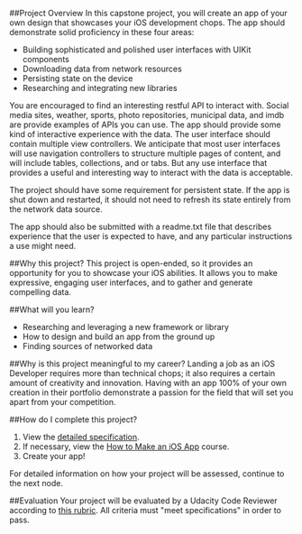 ##Project Overview
In this capstone project, you will create an app of your own design that showcases your iOS development chops. The app should demonstrate solid proficiency in these four areas:

* Building sophisticated and polished user interfaces with UIKit components
* Downloading data from network resources
* Persisting state on the device
* Researching and integrating new libraries 

You are encouraged to find an interesting restful API to interact with. Social media sites, weather, sports, photo repositories, municipal data, and imdb are provide examples of APIs you can use.  The app should provide some kind of interactive experience with the data. The user interface should contain multiple view controllers. We anticipate that most user interfaces will use navigation controllers to structure multiple pages of content, and will include tables, collections, and or tabs. But any use interface that provides a useful and interesting way to interact with the data is acceptable. 

The project should have some requirement for persistent state. If the app is shut down and restarted, it should not need to refresh its state entirely from the network data source. 

The app should also be submitted with a readme.txt file that describes experience that the user is expected to have, and any particular instructions a use might need. 

##Why this project?
This project is open-ended, so it provides an opportunity for you to showcase your iOS abilities. It allows you to make expressive, engaging user interfaces, and to gather and generate compelling data. 

##What will you learn?
* Researching and leveraging a new framework or library
* How to design and build an app from the ground up
* Finding sources of networked data

##Why is this project meaningful to my career?
Landing a job as an iOS Developer requires more than technical chops; it also requires a certain amount of creativity and innovation. Having with an app 100% of your own creation in their portfolio demonstrate a passion for the field that will set you apart from your competition.

##How do I complete this project?
1. View the <a href="https://docs.google.com/document/d/1CWsC1jszFEYX5EM3CE9sX88FuIZCim4fMNml-lUPKlo/pub?embedded=true" target="_blank">detailed specification</a>.
2. If necessary, view the <a href="https://www.udacity.com/course/how-to-make-an-ios-app--ud607-nd" target="_blank">How to Make an iOS App</a> course.
3. Create your app!

For detailed information on how your project will be assessed, continue to the next node.

##Evaluation
Your project will be evaluated by a Udacity Code Reviewer according to <a href="https://docs.google.com/document/d/1ahI-RrH2eWqXzc4GEbU79nAA5_1_jf1PgDVOaSETZvY/pub?embedded=true" target="_blank">this rubric</a>. All criteria must "meet specifications" in order to pass.

